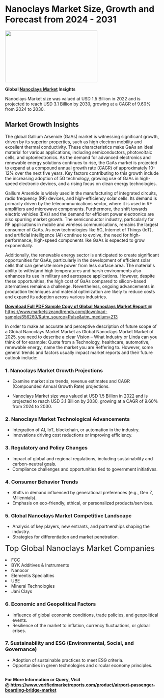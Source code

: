 <H1>Nanoclays Market Size, Growth and Forecast from 2024 - 2031</H1><img class="aligncenter size-medium wp-image-584254" src="https://thirdeyenews.in/wp-content/uploads/2024/09/Global-Market-Research-300x168.jpeg" alt="" width="300" height="168" /><p><strong>Global&nbsp;<a href="https://www.marketsizeandtrends.com/download-sample/656260/&amp;utm_source=Pulse&amp;utm_medium=213">Nanoclays Market</a> Insights</strong></p><p>Nanoclays Market size was valued at USD 1.5 Billion in 2022 and is projected to reach USD 3.1 Billion by 2030, growing at a CAGR of 9.60% from 2024 to 2030.</p><p><h2>Market Growth Insights</h2> <p>The global Gallium Arsenide (GaAs) market is witnessing significant growth, driven by its superior properties, such as high electron mobility and excellent thermal conductivity. These characteristics make GaAs an ideal material for various applications, including semiconductors, photovoltaic cells, and optoelectronics. As the demand for advanced electronics and renewable energy solutions continues to rise, the GaAs market is projected to expand at a compound annual growth rate (CAGR) of approximately 10-12% over the next five years. Key factors contributing to this growth include the increasing adoption of 5G technology, growing use of GaAs in high-speed electronic devices, and a rising focus on clean energy technologies.</p> <p><a href="#"></a></p> <p>Gallium Arsenide is widely used in the manufacturing of integrated circuits, radio frequency (RF) devices, and high-efficiency solar cells. Its demand is primarily driven by the telecommunications sector, where it is used in RF amplifiers and microwave components. Furthermore, the shift towards electric vehicles (EVs) and the demand for efficient power electronics are also spurring market growth. The semiconductor industry, particularly for RF applications in mobile and wireless communications, remains the largest consumer of GaAs. As new technologies like 5G, Internet of Things (IoT), and artificial intelligence (AI) continue to evolve, the need for high-performance, high-speed components like GaAs is expected to grow exponentially.</p> <p>Additionally, the renewable energy sector is anticipated to create significant opportunities for GaAs, particularly in the development of efficient solar cells that can generate more power from less surface area. The material's ability to withstand high temperatures and harsh environments also enhances its use in military and aerospace applications. However, despite these opportunities, the high cost of GaAs compared to silicon-based alternatives remains a challenge. Nevertheless, ongoing advancements in production techniques and material optimization are likely to reduce costs and expand its adoption across various industries.</p> <p><a href="#"></p><p><span class=""><strong>Download Full PDF Sample Copy of Global Nanoclays Market Report</strong> @ <a href="https://www.marketsizeandtrends.com/download-sample/656260/&amp;utm_source=Pulse&amp;utm_medium=213" target="_blank">https://www.marketsizeandtrends.com/download-sample/656260/&amp;utm_source=Pulse&amp;utm_medium=213</a></span></p><p>In order to make an accurate and perceptive description of future scope of a Global&nbsp;Nanoclays Market Market as Global&nbsp;Nanoclays Market Market of 2025, you need to describe a clear Vision &ndash; What Industry or Linda can you think of for example: Quote from a Technology, healthcare, automotive, renewable energy, name the market you are Reffering to. However, some general trends and factors usually impact market reports and their future outlook include:</p><h3>1.&nbsp;<strong>Nanoclays Market Growth Projections</strong></h3><ul><li>Examine market size trends, revenue estimates and CAGR (Compounded Annual Growth Rate) projections.</li><li><p>Nanoclays Market size was valued at USD 1.5 Billion in 2022 and is projected to reach USD 3.1 Billion by 2030, growing at a CAGR of 9.60% from 2024 to 2030.</p></li></ul><h3>2.&nbsp;<strong>Nanoclays Market Technological Advancements</strong></h3><ul><li>Integration of AI, IoT, blockchain, or automation in the industry.</li><li>Innovations driving cost reductions or improving efficiency.</li></ul><h3>3.&nbsp;<strong>Regulatory and Policy Changes</strong></h3><ul><li>Impact of global and regional regulations, including sustainability and carbon-neutral goals.</li><li>Compliance challenges and opportunities tied to government initiatives.</li></ul><h3>4.&nbsp;<strong>Consumer Behavior Trends</strong></h3><ul><li>Shifts in demand influenced by generational preferences (e.g., Gen Z, Millennials).</li><li>Emphasis on eco-friendly, ethical, or personalized products/services.</li></ul><h3>5.&nbsp;<strong>Global Nanoclays Market Competitive Landscape</strong></h3><ul><li>Analysis of key players, new entrants, and partnerships shaping the industry.</li><li>Strategies for differentiation and market penetration.</li></ul><p data-pm-slice="1 1 []"><span style="color: inherit; font-family: inherit; font-size: 25px;">Top Global Nanoclays Market Companies</span></p><div class="" data-test-id=""><p><li>FCC</li><li> BYK Additives & Instruments</li><li> Nanocor</li><li> Elementis Specialties</li><li> UBE</li><li> Mineral Technologies</li><li> Jani Clays</li></p></div><h3>6.&nbsp;<strong>Economic and Geopolitical Factors</strong></h3><ul><li>Influence of global economic conditions, trade policies, and geopolitical events.</li><li>Resilience of the market to inflation, currency fluctuations, or global crises.</li></ul><h3>7.&nbsp;<strong>Sustainability and ESG (Environmental, Social, and Governance)</strong></h3><ul><li>Adoption of sustainable practices to meet ESG criteria.</li><li>Opportunities in green technologies and circular economy principles.</li></ul><h2><strong style="font-size: 14px;">For More Information or Query, Visit @&nbsp;</strong><a style="background-color: #ffffff; font-size: 14px;" href="https://www.marketsizeandtrends.com/report/nanoclays-market/" target="_blank">https://www.verifiedmarketreports.com/product/airport-passenger-boarding-bridge-market</a></h2>
